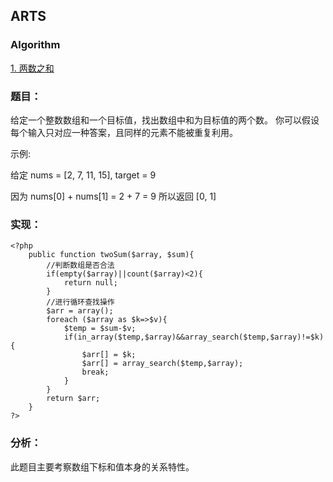 ## ARTS

### Algorithm

[1. 两数之和](https://leetcode-cn.com/problems/two-sum/)
### 题目：
给定一个整数数组和一个目标值，找出数组中和为目标值的两个数。
你可以假设每个输入只对应一种答案，且同样的元素不能被重复利用。

示例:

给定 nums = [2, 7, 11, 15], target = 9

因为 nums[0] + nums[1] = 2 + 7 = 9
所以返回 [0, 1]


### 实现：
```
<?php
    public function twoSum($array, $sum){
    ​    //判断数组是否合法
        if(empty($array)||count($array)<2){
            return null;
        }
        //进行循环查找操作​
        $arr = array();
        foreach ($array as $k=>$v){
            $temp = $sum-$v; 
            if(in_array($temp,$array)&&array_search($temp,$array)!=$k){
                $arr[] = $k;
                $arr[] = array_search($temp,$array);
                break;
            }
        }
        return $arr;
    }
​?>

```
### 分析：
此题目主要考察数组下标和值本身的关系特性。

